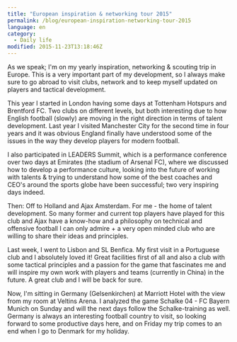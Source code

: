 ```yaml
---
title: "European inspiration & networking tour 2015"
permalink: /blog/european-inspiration-networking-tour-2015
language: en
category:
  - Daily life
modified: 2015-11-23T13:18:46Z
---
```


As we speak; I'm on my yearly inspiration, networking & scouting trip in Europe. This is a very important part of my development, so I always make sure to go abroad to visit clubs, network and to keep myself updated on players and tactical development.

This year I started in London having some days at Tottenham Hotspurs and Brentford FC. Two clubs on different levels, but both interesting due to how English football (slowly) are moving in the right direction in terms of talent development. Last year I visited Manchester City for the second time in four years and it was obvious England finally have understood some of the issues in the way they develop players for modern football.

I also participated in LEADERS Summit, which is a performance conference over two days at Emirates (the stadium of Arsenal FC), where we discussed how to develop a performance culture, looking into the future of working with talents & trying to understand how some of the best coaches and CEO's around the sports globe have been successful; two very inspiring days indeed.

Then: Off to Holland and Ajax Amsterdam. For me - the home of talent development. So many former and current top players have played for this club and Ajax have a know-how and a philosophy on technical and offensive football I can only admire + a very open minded club who are willing to share their ideas and principles.

Last week, I went to Lisbon and SL Benfica. My first visit in a Portuguese club and I absolutely loved it! Great facilities first of all and also a club with some tactical principles and a passion for the game that fascinates me and will inspire my own work with players and teams (currently in China) in the future. A great club and I will be back for sure.

Now, I'm sitting in Germany (Gelsenkirchen) at Marriott Hotel with the view from my room at Veltins Arena. I analyzed the game Schalke 04 - FC Bayern Munich on Sunday and will the next days follow the Schalke-training as well. Germany is always an interesting football country to visit, so looking forward to some productive days here, and on Friday my trip comes to an end when I go to Denmark for my holiday.

